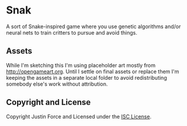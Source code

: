 Snak
====

A sort of Snake-inspired game where you use genetic algorithms and/or neural
nets to train critters to pursue and avoid things.

Assets
------

While I'm sketching this I'm using placeholder art mostly from
<http://opengameart.org>. Until I settle on final assets or replace them I'm
keeping the assets in a separate local folder to avoid redistributing somebody
else's work without attribution.

Copyright and License
---------------------

Copyright Justin Force and Licensed under the [ISC License][].

[ISC License]: http://www.opensource.org/licenses/ISC
